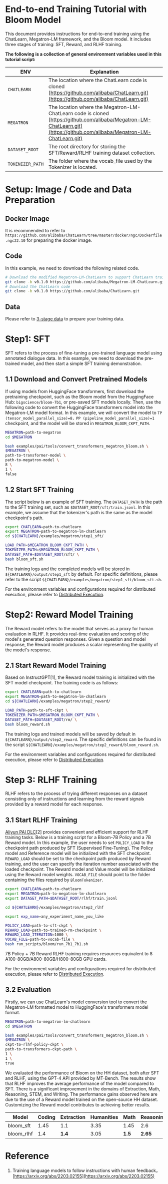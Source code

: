 # End-to-end Training Tutorial with Bloom Model

This document provides instructions for end-to-end training using the ChatLearn, Megatron-LM framework, and the Bloom model. It includes three stages of training: SFT, Reward, and RLHF training.


**The following is a collection of general environment variables used in this tutorial script:**

| ENV | Explanation |
| --- | --- |
| `CHATLEARN` | The location where the ChatLearn code is cloned [https://github.com/alibaba/ChatLearn.git](https://github.com/alibaba/ChatLearn.git) |
| `MEGATRON` | The location where the Megatron-LM-ChatLearn code is cloned [https://github.com/alibaba/Megatron-LM-ChatLearn.git](https://github.com/alibaba/Megatron-LM-ChatLearn.git) |
| `DATASET_ROOT` | The root directory for storing the SFT/Reward/RLHF training dataset collection. |
| `TOKENIZER_PATH` | The folder where the vocab_file used by the Tokenizer is located. |


# Setup: Image / Code and Data Preparation

## Docker Image
It is recommended to refer to `https://github.com/alibaba/ChatLearn/tree/master/docker/ngc/Dockerfile.ngc22.10` for preparing the docker image.

## Code

In this example, we need to download the following related code.

```bash
# Download the modified Megatron-LM-ChatLearn to support ChatLearn training
git clone -b v0.1.0 https://github.com/alibaba/Megatron-LM-ChatLearn.git
# Download the ChatLearn code
git clone -b v0.1.0 https://github.com/alibaba/ChatLearn.git
```

## Data

Please refer to [3-stage data](data.md) to prepare your training data.

# Step1: SFT

SFT refers to the process of fine-tuning a pre-trained language model using annotated dialogue data. In this example, we need to download the pre-trained model, and then start a simple SFT training demonstration.


## 1.1 Download and Convert Pretrained Models

If using models from HuggingFace transformers, first download the pretraining checkpoint, such as the Bloom model from the HuggingFace Hub: `bigscience/bloom-7b1`, or pre-saved SFT models locally.
Then, use the following code to convert the HuggingFace transformers model into the Megatron-LM model format. In this example, we will convert the model to `TP (tensor_model_parallel_size)=8，PP (pipeline_model_parallel_size)=1` checkpoint, and the model will be stored in `MEGATRON_BLOOM_CKPT_PATH`.


```bash
MEGATRON=path-to-megatron
cd $MEGATRON

bash examples/pai/tools/convert_transformers_megatron_bloom.sh \
$MEGATRON \
path-to-transformer-model \
path-to-megatron-model \
8 \
1 \
false
```

## 1.2 Start SFT Training

The script below is an example of SFT training. The `DATASET_PATH` is the path to the SFT training set, such as `$DATASET_ROOT/sft/train.jsonl`. In this example, we assume that the tokenizer's path is the same as the model checkpoint's path.

```bash
export CHATLEARN=path-to-chatlearn
export MEGATRON=path-to-megatron-lm-chatlearn
cd ${CHATLEARN}/examples/megatron/step1_sft/

LOAD_PATH=$MEGATRON_BLOOM_CKPT_PATH \
TOKENIZER_PATH=$MEGATRON_BLOOM_CKPT_PATH \
DATASET_PATH=$DATASET_ROOT/sft/ \
bash bloom_sft.sh
```

The training logs and the completed models will be stored in `${CHATLEARN}/output/step1_sft` by default.
For specific definitions, please refer to the script `${CHATLEARN}/examples/megatron/step1_sft/bloom_sft.sh`.

For the environment variables and configurations required for distributed execution, please refer to [Distributed Execution](run.md).

# Step2: Reward Model Training

The Reward model refers to the model that serves as a proxy for human evaluation in RLHF. It provides real-time evaluation and scoring of the model's generated question responses. Given a question and model response, the Reward model produces a scalar representing the quality of the model's response.


## 2.1 Start Reward Model Training

Based on InstructGPT[1], the Reward model training is initialized with the SFT model checkpoint. The training code is as follows:

```bash
export CHATLEARN=path-to-chatlearn
export MEGATRON=path-to-megatron-lm-chatlearn
cd ${CHATLEARN}/examples/megatron/step2_reward/

LOAD_PATH=path-to-sft-ckpt \
TOKENIZER_PATH=$MEGATRON_BLOOM_CKPT_PATH \
DATASET_PATH=$DATASET_ROOT/rm/ \
bash bloom_reward.sh
```

The training logs and trained models will be saved by default in `${CHATLEARN}/output/step2_reward`. The specific definitions can be found in the script `${CHATLEARN}/examples/megatron/step2_reward/bloom_reward.sh`.

For the environment variables and configurations required for distributed execution, please refer to [Distributed Execution](run.md).

# Step 3: RLHF Training

RLHF refers to the process of trying different responses on a dataset consisting only of instructions and learning from the reward signals provided by a reward model for each response.

## 3.1 Start RLHF Training

[Aliyun PAI DLC](https://www.aliyun.com/activity/bigdata/pai-dlc)[2] provides convenient and efficient support for RLHF training tasks. Below is a training script for a Bloom-7B Policy and a 7B Reward model. In this example, the user needs to set `POLICY_LOAD` to the checkpoint path produced by SFT (Supervised Fine-Tuning). The Policy model and Reference model will be initialized with the SFT checkpoint. `REWARD_LOAD` should be set to the checkpoint path produced by Reward training, and the user can specify the iteration number associated with the loaded checkpoint. The Reward model and Value model will be initialized using the Reward model weights. `VOCAB_FILE` should point to the folder containing the files required by `BloomTokenizer`.

```bash
export CHATLEARN=path-to-chatlearn
export MEGATRON=path-to-megatron-lm-chatlearn
export DATASET_PATH=$DATASET_ROOT/rlhf/train.jsonl

cd ${CHATLEARN}/examples/megatron/step3_rlhf

export exp_name=any_experiment_name_you_like

POLICY_LOAD=path-to-sft-ckpt \
REWARD_LOAD=path-to-trained-rm-checkpoint \
REWARD_LOAD_ITERATION=1000 \
VOCAB_FILE=path-to-vocab-file \
bash run_scripts/bloom/run_7b1_7b1.sh
```

7B Policy + 7B Reward RLHF training requires resources equivalent to 8 A100-80GB/A800-80GB/H800-80GB GPU cards.

For the environment variables and configurations required for distributed execution, please refer to [Distributed Execution](run.md).


## 3.2 Evaluation

Firstly, we can use ChatLearn's model conversion tool to convert the Megatron-LM formatted model to HuggingFace's transformers model format.

```bash
MEGATRON=path-to-megatron-lm-chatlearn
cd $MEGATRON

bash examples/pai/tools/convert_transformers_megatron_bloom.sh \
$MEGATRON \
ckpt-to-rlhf-policy-ckpt \
path-to-transformers-ckpt-path \
1 \
1 \
true
```

We evaluated the performance of Bloom on the HH dataset, both after SFT and RLHF, using the GPT-4 API provided by MT-Bench. The results show that RLHF improves the average performance of the model compared to SFT. There is a significant improvement in the domains of Extraction, Math, Reasoning, STEM, and Writing. The performance gains observed here are due to the use of a Reward model trained on the open-source HH dataset. Customizing the Reward model contributes to achieving better results.

| Model | Coding | Extraction | Humanities | Math | Reasoning | Roleplay | STEM | Writing | Avg |
| --- | --- | --- | --- | --- | --- | --- | --- | --- | --- |
| bloom_sft | 1.45 | 1.1 | 3.35 | 1.45 | 2.6 | 3.1 | 2.65 | 1.4 | 2.27 |
| bloom_rlhf | 1.4 | **1.4** | 3.05 | **1.5** | **2.65** | 3.05 | **3.05** | **1.6** | **2.35** |

# Reference

1. Training language models to follow instructions with human feedback，[https://arxiv.org/abs/2203.02155](https://arxiv.org/abs/2203.02155)

